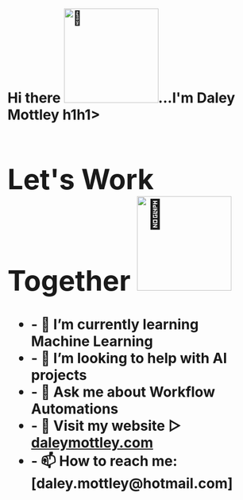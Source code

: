 
<div>
<h1>Hi there <img alt="👋" src="https://raw.githubusercontent.com/dmotts/dmotts/main/static/images/hi.gif" width="190" />...I'm Daley Mottley h1h1>
  <div  align="left">
    <h1>Let's Work Together <img alt="🤝" src="https://raw.githubusercontent.com/dmotts/dmotts/main/static/images/handshake.gif" width="190" /></h1>
   <ul>
     <li>- 🌱 I’m currently learning Machine Learning</li>
     <li>- 🤔 I’m looking to help with AI projects</li>
     <li>- 💬 Ask me about Workflow Automations</li>
     <li>- 🔗 Visit my website ▻  <a href="https://dmotts.github.io/portfolio">daleymottley.com</a></li>
     <li>- 📫 How to reach me:  [daley.mottley@hotmail.com]</li>
   </ul>
  </div>
